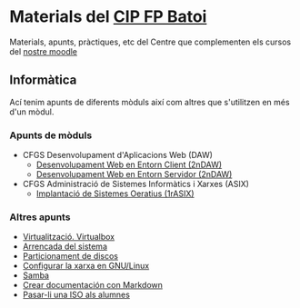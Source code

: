 # Materials del [CIP FP Batoi](http://www.cipfpbatoi.es)
Materials, apunts, pràctiques, etc del Centre que complementen els cursos del [nostre moodle](https://moodle.cipfpbatoi.es)

## Informàtica
Ací tenim apunts de diferents mòduls així com altres que s'utilitzen en més d'un mòdul.

### Apunts de mòduls
* CFGS Desenvolupament d'Aplicacions Web (DAW)
  * [Desenvolupament Web en Entorn Client (2nDAW)](./daw/dwc/)
  * [Desenvolupament Web en Entorn Servidor (2nDAW)](https://igomis.github.io/apunts/)  
* CFGS Administració de Sistemes Informàtics i Xarxes (ASIX)
  * [Implantació de Sistemes Oeratius (1rASIX)](./asix/iso/)
  
### Altres apunts
* [Virtualització. Virtualbox](./altres/virtualitzacio/)
* [Arrencada del sistema](./altres/sistemes-operatius/arrencada/)
* [Particionament de discos](./altres/sistemes-operatius/particions/)
* [Configurar la xarxa en GNU/Linux](./altres/xarxa-linux/)
* [Samba](./altres/sistemes-operatius/samba/)
* [Crear documentación con Markdown](./altres/markdown/)
* [Pasar-li una ISO als alumnes](./altres/descargar-isos)
